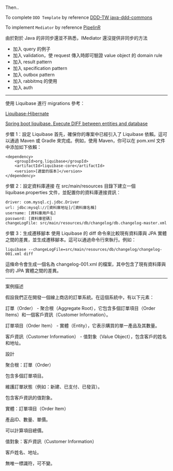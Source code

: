 Then..

To complete `DDD Template` by
reference [DDD-TW java-ddd-commons](https://github.com/ddd-tw/java-ddd-commons/tree/master)

To implement `Mediator` by reference [PipelinR](https://github.com/sizovs/PipelinR#alternatives)

由於對於 Java 的非同步還並不熟悉，IMediator 還沒提供非同步的方法

- 加入 query 的例子
- 加入 validation，使 request 傳入時即可驗證 value object 的 domain rule
- 加入 result pattern
- 加入 specification pattern
- 加入 outbox pattern
- 加入 rabbitmq 的使用
- 加入 auth

---

使用 Liquibase 進行 migrations 參考：

[Liquibase-Hibernate](https://github.com/liquibase/liquibase-hibernate)

[Spring boot liquibase. Execute DIFF between entities and database](https://stackoverflow.com/questions/60991196/spring-boot-liquibase-execute-diff-between-entities-and-database)

步驟 1：設定 Liquibase
首先，確保你的專案中已經引入了 Liquibase 依賴。這可以通過 Maven 或 Gradle 來完成。例如，使用 Maven，你可以在 pom.xml
文件中添加如下依賴：

```
<dependency>
    <groupId>org.liquibase</groupId>
    <artifactId>liquibase-core</artifactId>
    <version>[適當的版本]</version>
</dependency>

```

步驟 2：設定資料庫連接
在 src/main/resources 目錄下建立一個 liquibase.properties 文件，並配置你的資料庫連接資訊：

```
driver: com.mysql.cj.jdbc.Driver
url: jdbc:mysql://[資料庫地址]/[資料庫名稱]
username: [資料庫用戶名]
password: [資料庫密碼]
changeLogFile: src/main/resources/db/changelog/db.changelog-master.xml
```

步驟 3：生成遷移腳本
使用 Liquibase 的 diff 命令來比較現有資料庫與 JPA 實體之間的差異，並生成遷移腳本。這可以通過命令行來執行。例如：

```
liquibase --changeLogFile=src/main/resources/db/changelog/changelog-001.xml diff
```

這條命令會生成一個名為 changelog-001.xml 的檔案，其中包含了現有資料庫與你的 JPA 實體之間的差異。


---

案例描述

假設我們正在開發一個線上商店的訂單系統。在這個系統中，有以下元素：

訂單（Order） - 聚合根（Aggregate Root），它包含多個訂單項目（Order Items）和一個客戶資訊（Customer Information）。

訂單項目（Order Item） - 實體（Entity），它表示購買的單一產品及其數量。

客戶資訊（Customer Information） - 值對象（Value Object），包含客戶的姓名和地址。

設計

聚合根：訂單（Order）

包含多個訂單項目。

維護訂單狀態（例如：新建、已支付、已發貨）。

包含客戶資訊的值對象。

實體：訂單項目（Order Item）

產品ID、數量、單價。

可以計算項目總價。

值對象：客戶資訊（Customer Information）

客戶姓名、地址。

無唯一標識符，可不變。
